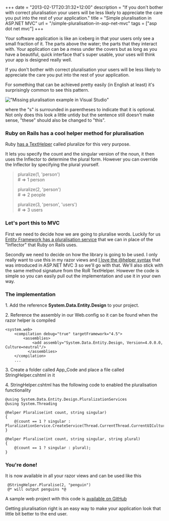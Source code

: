 +++
date = "2013-02-17T20:31:32+12:00"
description = "If you don't bother with correct pluralisation your users will be less likely to appreciate the care you put into the rest of your application."
title = "Simple pluralisation in ASP.NET MVC"
url = "/simple-pluralisation-in-asp-net-mvc"
tags = ["asp dot net mvc"]
+++

Your software application is like an iceberg in that your users only see a small fraction of it. The parts above the water; the parts that they interact with. Your application can be a mess under the covers but as long as you have a beautiful, quick interface that's super usable, your uses will think your app is designed really well.

If you don't bother with correct pluralisation your users will be less likely to appreciate the care you put into the rest of your application.

For something that can be achieved pretty easily (in English at least) it's surprisingly common to see this pattern.

!["Missing pluralisation example in Visual Studio"](/images/visual-studio-git-message.png)

where the "s" is surrounded in parentheses to indicate that it is optional. Not only does this look a little untidy but the sentence still doesn't make sense, "these" should also be changed to "this".

### Ruby on Rails has a cool helper method for pluralisation

Ruby [has a TextHelper](http://api.rubyonrails.org/classes/ActionView/Helpers/TextHelper.html#method-i-pluralize "ActionView::Helpers::TextHelper") called pluralize for this very purpose.

It lets you specify the count and the singular version of the noun, it then uses the Inflector to determine the plural form. However you can override the Inflector by specifying the plural yourself.

> pluralize(1, 'person') <br />
> \# => 1 person
>
> pluralize(2, 'person') <br />
> \# => 2 people
>
> pluralize(3, 'person', 'users') <br />
> \# => 3 users

### Let's port this to MVC

First we need to decide how we are going to pluralise words. Luckily for us [Entity Framework has a pluralisation service](https://www.hanselman.com/blog/FunWithNounPluralizationLibrariesAndTheNETFramework.aspx "Fun with Noun Pluralization libraries and the .NET Framework - Scott Hanselman") that we can in place of the "Inflector" that Ruby on Rails uses.

Secondly we need to decide on how the library is going to be used. I only really want to use this in my razor views and [I love the @helper syntax](http://weblogs.asp.net/scottgu/archive/2011/05/12/asp-net-mvc-3-and-the-helper-syntax-within-razor.aspx "ASP.NET MVC 3 and the @helper syntax within Razor - ScottGu's Blog") that was introduced in ASP.NET MVC 3 so we'll go with that. We'll also stick with the same method signature from the RoR TextHelper. However the code is simple so you can easily pull out the implementation and use it in your own way.

### The implementation

1\. Add the reference **System.Data.Entity.Design** to your project.

2\. Reference the assembly in our Web.config so it can be found when the razor helper is compiled

    <system.web>
        <compilation debug="true" targetFramework="4.5">
            <assemblies>
                <add assembly="System.Data.Entity.Design, Version=4.0.0.0, Culture=neutral"/>
              </assemblies>
        </compilation>
        ...

3\. Create a folder called App_Code and place a file called StringHelper.cshtml in it

4\. StringHelper.cshtml has the following code to enabled the pluralisation functionality

    @using System.Data.Entity.Design.PluralizationServices
    @using System.Threading

    @helper Pluralise(int count, string singular)
    {
        @(count == 1 ? singular : PluralizationService.CreateService(Thread.CurrentThread.CurrentUICulture).Pluralize(singular));
    }

    @helper Pluralise(int count, string singular, string plural)
    {
        @(count == 1 ? singular : plural);
    }

### You're done! 

It is now available in all your razor views and can be used like this

     @StringHelper.Pluralise(2, "penguin") 
     @* will output penguins *@

A sample web project with this code is [available on GitHub](https://github.com/myquay/Chq.PluralisationSample "myquay/Chq.PluralisationSample · GitHub")

Getting pluralisation right is an easy way to make your application look that little bit better to the end user.